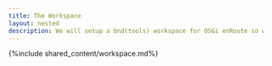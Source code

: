 ```yaml
---
title: The Workspace
layout: nested
description: We will setup a bnd(tools) workspace for OSGi enRoute so we can build an application in the next section.
---
```


{%include shared_content/workspace.md%}